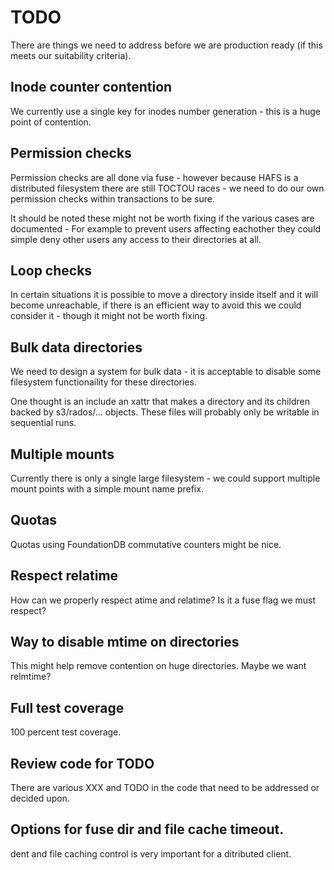 # TODO

There are things we need to address before we are production ready (if this meets our suitability criteria).

## Inode counter contention

We currently use a single key for inodes number generation - this is a huge point of contention.

## Permission checks

Permission checks are all done via fuse - however because HAFS is a distributed filesystem there
are still TOCTOU races - we need to do our own permission checks within transactions to be sure.

It should be noted these might not be worth fixing if the various cases are documented - For example
to prevent users affecting eachother they could simple deny other users any access to their directories at all.

## Loop checks

In certain situations it is possible to move a directory inside itself and it will become unreachable,
if there is an efficient way to avoid this we could consider it - though it might not be worth fixing.

## Bulk data directories

We need to design a system for bulk data - it is acceptable to disable some filesystem functionaility for these
directories.

One thought is an include an xattr that makes a directory and its children backed by s3/rados/... objects. These
files will probably only be writable in sequential runs.

## Multiple mounts

Currently there is only a single large filesystem - we could support multiple mount points with a simple mount name prefix.

## Quotas

Quotas using FoundationDB commutative counters might be nice.

## Respect relatime

How can we properly respect atime and relatime? Is it a fuse flag we must respect?

## Way to disable mtime on directories

This might help remove contention on huge directories. Maybe we want relmtime?

## Full test coverage

100 percent test coverage.

## Review code for TODO

There are various XXX and TODO in the code that need to be addressed or decided upon.

## Options for fuse dir and file cache timeout.

dent and file caching control is very important for a ditributed client.
